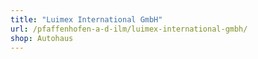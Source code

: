 ```yaml
---
title: "Luimex International GmbH"
url: /pfaffenhofen-a-d-ilm/luimex-international-gmbh/
shop: Autohaus
---
```

